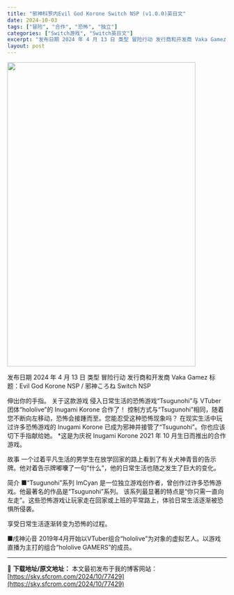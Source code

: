 ```yaml
---
title: "邪神科罗内Evil God Korone Switch NSP (v1.0.0)英日文"
date: 2024-10-03
tags: ["冒险", "合作", "恐怖", "独立"]
categories: ["Switch游戏", "Switch英日文"]
excerpt: "发布日期 2024 年 4 月 13 日 类型 冒险行动 发行商和开发商 Vaka Gamez 标题：Evil God Korone NSP / 邪神ころね Switch NSP 伸出你的手指。 关于这款游戏 侵入日常生活的恐怖游戏“Tsugunohi”与 VTuber 团体“hololive”的 &hellip;"
layout: post
---
```


<img class="aligncenter size-full wp-image-77430" src="https://sky.sfcrom.com/wp-content/uploads/2024/10/2024100217011534.webp" alt="" width="432" height="698" />

发布日期 2024 年 4 月 13 日
类型 冒险行动
发行商和开发商 Vaka Gamez
标题：Evil God Korone NSP / 邪神ころね Switch NSP

伸出你的手指。
关于这款游戏
侵入日常生活的恐怖游戏“Tsugunohi”与 VTuber 团体“hololive”的 Inugami Korone 合作了！
控制方式与“Tsugunohi”相同，随着您不断向左移动，恐怖会接踵而至。您能忍受这种恐怖现象吗？
在现实生活中玩过许多恐怖游戏的 Inugami Korone 已成为邪神并接管了“Tsugunohi”。你也应该切下手指献给她。
*这是为庆祝 Inugami Korone 2021 年 10 月生日而推出的合作游戏。

故事
一个过着平凡生活的男学生在放学回家的路上看到了有关犬神青音的告示牌。他对着告示牌嘟囔了一句“什么”，他的日常生活也随之发生了巨大的变化。

简介
■“Tsugunohi”系列
ImCyan 是一位独立游戏创作者，曾创作过许多恐怖游戏。他最著名的作品是“Tsugunohi”系列。
该系列最显著的特点是“你只需一直向左走”。这些恐怖游戏让玩家走在回家或上班的平常路上，体验日常生活逐渐被恐惧所侵袭。

享受日常生活逐渐转变为恐怖的过程。

■戌神沁音
2019年4月开始以VTuber组合“hololive”为对象的虚拟艺人。以游戏直播为主打的组合“hololive GAMERS”的成员。

---
📖 **下载地址/原文地址：** 本文最初发布于我的博客网站：[https://sky.sfcrom.com/2024/10/77429](https://sky.sfcrom.com/2024/10/77429)
